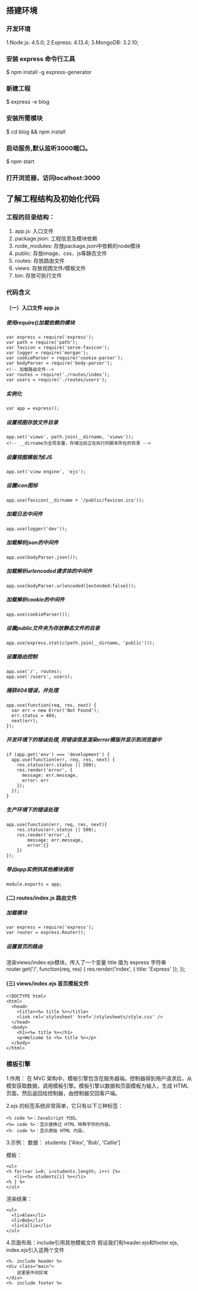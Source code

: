 <!-- 用Express框架快速搭建博客 -->

## 搭建环境
### 开发环境
1.Node.js: 4.5.0;
2.Express: 4.13.4;
3.MongoDB: 3.2.10;

### 安装 express 命令行工具
$ npm install -g express-generator

### 新建工程
$ express -e blog

### 安装所需模块
$ cd blog && npm install

### 启动服务,默认监听3000端口。
$ npm start

### 打开浏览器，访问localhost:3000

## 了解工程结构及初始化代码
### 工程的目录结构：
1. app.js: 入口文件
2. package.json: 工程信息及模块依赖
3. node_modules: 存放package.json中依赖的node模块
4. public: 存放image、css、js等静态文件
5. routes: 存放路由文件
6. views: 存放视图文件/模板文件
7. bin: 存放可执行文件

### 代码含义
#### （一）入口文件 app.js
##### 使用require()加载依赖的模块
	var express = require('express');
	var path = require('path');
	var favicon = require('serve-favicon');
	var logger = require('morgan');
	var cookieParser = require('cookie-parser');
	var bodyParser = require('body-parser');
	<!-- 加载路由文件-->
	var routes = require('./routes/index');
	var users = require('./routes/users');

##### 实例化
	var app = express();

##### 设置视图存放文件目录
	app.set('views', path.join(__dirname, 'views'));
	<!-- __dirname为全局变量，存储当前正在执行的脚本所在的目录 -->

##### 设置视图模板为EJS
	app.set('view engine', 'ejs');

##### 设置icon图标
	app.use(favicon(__dirname + '/public/favicon.ico'));

##### 加载日志中间件
	app.use(logger('dev'));

##### 加载解析json的中间件
	app.use(bodyParser.json());

##### 加载解析urlencoded请求体的中间件
	app.use(bodyParser.urlencoded({extended:false}));

##### 加载解析cookie的中间件
	app.use(cookieParser());

##### 设置public文件夹为存放静态文件的目录
	app.use(express.static(path.join(__dirname, 'public')));

##### 设置路由控制
	app.use('/', routes);
	app.use('/users', users);

##### 捕获404错误，并处理
	app.use(function(req, res, next) {
	  var err = new Error('Not Found');
	  err.status = 404;
	  next(err);
	});

##### 开发环境下的错误处理, 将错误信息渲染error模版并显示到浏览器中
	if (app.get('env') === 'development') {
	  app.use(function(err, req, res, next) {
	    res.status(err.status || 500);
	    res.render('error', {
	      message: err.message,
	      error: err
	    });
	  });
	}

##### 生产环境下的错误处理
	app.use(function(err, req, res, next){
		res.status(err.status || 500);
		res.render('error',{
			message: err.message,
			error:{}
		})
	});

##### 导出app实例供其他模块调用
	module.exports = app;


#### (二) routes/index.js 路由文件
##### 加载模块
	var express = require('express');
	var router = express.Router();

##### 设置首页的路由
渲染views/index.ejs模块，传入了一个变量 title 值为 express 字符串 
	router.get('/', function(req, res) {
	  res.render('index', { title: 'Express' });
	});


#### (三) views/index.ejs 首页模板文件
	<!DOCTYPE html>
	<html>
	  <head>
	    <title><%= title %></title>
	    <link rel='stylesheet' href='/stylesheets/style.css' />
	  </head>
	  <body>
	    <h1><%= title %></h1>
	    <p>Welcome to <%= title %></p>
	  </body>
	</html>


### 模板引擎
1.作用：
在 MVC 架构中，模板引擎包含在服务器端。控制器得到用户请求后，从模型获取数据，调用模板引擎。模板引擎以数据和页面模板为输入，生成 HTML 页面，然后返回给控制器，由控制器交回客户端。

2.ejs 的标签系统非常简单，它只有以下三种标签：
	
	<% code %>：JavaScript 代码。
	<%= code %>：显示替换过 HTML 特殊字符的内容。
	<%- code %>：显示原始 HTML 内容。

3.示例：
数据：
	students: ['Alex', 'Bob', 'Callie']

模板：
	
	<ul>
	<% for(var i=0; i<students.length; i++) {%>
	   <li><%= students[i] %></li>
	<% } %>
	</ul>

渲染结果：
	
	<ul>
	  <li>Alex</li>
	  <li>Bob</li>
	  <li>Callie</li>
	</ul>

4.页面布局：include引用其他模板文件
假设我们有header.ejs和footer.ejs, index.ejs引入这两个文件
	
	<%- include header %>
	<div class="main">
		这里是中间区域
	</div>
	<%- include footer %>
